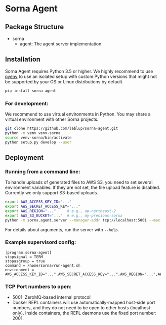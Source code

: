 Sorna Agent
===========

Package Structure
-----------------

 * sorna
   * agent: The agent server implementation

Installation
------------

Sorna Agent requires Python 3.5 or higher.
We highly recommend to use [pyenv](https://github.com/yyuu/pyenv) to use an
isolated setup with custom Python versions that might not be supported by your
OS or Linux distributions by default.

```sh
pip install sorna-agent
```

### For development:

We recommend to use virtual environments in Python.
You may share a virtual environment with other Sorna projects.

```sh
git clone https://github.com/lablup/sorna-agent.git
python -m venv venv-sorna
source venv-sorna/bin/activate
python setup.py develop --user
```

Deployment
----------

### Running from a command line:

To handle uploads of generated files to AWS S3, you need to set several
environment variables.  If they are not set, the file upload feature is
disabled.  Currently we only support S3-based uploads.

```sh
export AWS_ACCESS_KEY_ID="..."
export AWS_SECRET_ACCESS_KEY="..."
export AWS_REGION="..."     # e.g., ap-northeast-2
export AWS_S3_BUCKET="..."  # e.g., my-precious-sorna
python -m sorna.agent.server --manager-addr tcp://localhost:5001 --max-kernels 15
```

For details about arguments, run the server with `--help`.

### Example supervisord config:

```dosini
[program:sorna-agent]
stopsignal = TERM
stopasgroup = true
command = /home/sorna/run-agent.sh
environment = AWS_ACCESS_KEY_ID="...",AWS_SECRET_ACCESS_KEy="...",AWS_REGION="...",AWS_S3_BUCKET="..."
```

### TCP Port numbers to open:

 * 5001: ZeroMQ-based internal protocol
 * Docker REPL containers will use automatically-mapped host-side port numbers,
   and they do not need to be open to other hosts (localhost-only).
   Inside containers, the REPL daemons use the fixed port number: 2001.
